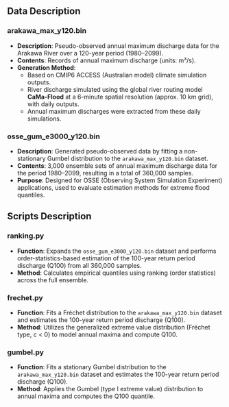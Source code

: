## Data Description

### arakawa_max_y120.bin
- **Description**: Pseudo-observed annual maximum discharge data for the Arakawa River over a 120-year period (1980–2099).
- **Contents**: Records of annual maximum discharge (units: m³/s).
- **Generation Method**:  
  - Based on CMIP6 ACCESS (Australian model) climate simulation outputs.  
  - River discharge simulated using the global river routing model **CaMa-Flood** at a 6-minute spatial resolution (approx. 10 km grid), with daily outputs.  
  - Annual maximum discharges were extracted from these daily simulations.

### osse_gum_e3000_y120.bin
- **Description**: Generated pseudo-observed data by fitting a non-stationary Gumbel distribution to the `arakawa_max_y120.bin` dataset.  
- **Contents**: 3,000 ensemble sets of annual maximum discharge data for the period 1980–2099, resulting in a total of 360,000 samples.
- **Purpose**: Designed for OSSE (Observing System Simulation Experiment) applications, used to evaluate estimation methods for extreme flood quantiles.

## Scripts Description

### ranking.py
- **Function**: Expands the `osse_gum_e3000_y120.bin` dataset and performs order-statistics-based estimation of the 100-year return period discharge (Q100) from all 360,000 samples.
- **Method**: Calculates empirical quantiles using ranking (order statistics) across the full ensemble.

### frechet.py
- **Function**: Fits a Fréchet distribution to the `arakawa_max_y120.bin` dataset and estimates the 100-year return period discharge (Q100).
- **Method**: Utilizes the generalized extreme value distribution (Fréchet type, c < 0) to model annual maxima and compute Q100.

### gumbel.py
- **Function**: Fits a stationary Gumbel distribution to the `arakawa_max_y120.bin` dataset and estimates the 100-year return period discharge (Q100).
- **Method**: Applies the Gumbel (type I extreme value) distribution to annual maxima and computes the Q100 quantile.


